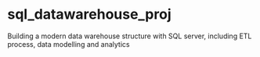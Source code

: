 # sql_datawarehouse_proj
Building a modern data warehouse structure with SQL server, including  ETL process, data modelling and analytics
